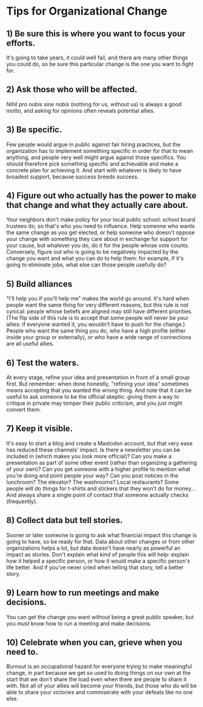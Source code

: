# Tips for Organizational Change

## 1) Be sure this is where you want to focus your efforts.

It's going to take years,
it could well fail,
and there are many other things you could do,
so be sure this particular change is the one you want to fight for.

## 2)  Ask those who will be affected.

*Nihil pro nobis sine nobis* (nothing for us, without us) is always a good motto,
and asking for opinions often reveals potential allies.

## 3)  Be specific.

Few people would argue in public against fair hiring practices,
but the organization has to implement something specific in order for that to mean anything,
and people very well might argue against those specifics.
You should therefore pick something specific and achievable
and make a concrete plan for achieving it.
And start with whatever is likely to have broadest support,
because success breeds success.

## 4)  Figure out who actually has the power to make that change and what they actually care about.

Your neighbors don't make policy for your local public school:
school board trustees do, so that's who you need to influence.
Help someone who wants the same change as you get elected,
or help someone who doesn't oppose your change with something they care about in exchange for support for your cause,
but whatever you do, do it for the people whose vote counts.
Conversely, figure out who is going to be negatively impacted by the change you want
and what you can do to help them:
for example,
if it's going to eliminate jobs,
what else can those people usefully do?

## 5)  Build alliances

"I'll help you if you'll help me" makes the world go around.
It's hard when people want the same thing for very different reasons,
but this rule is *not* cynical:
people whose beliefs are aligned may still have different priorities.
(The flip side of this rule is to accept that some people will never be your allies:
if everyone wanted it, you wouldn't have to push for the change.)
People who want the same thing you do,
who have a high profile (either inside your group or externally),
or who have a wide range of connections are all useful allies.

## 6)  Test the waters.

At every stage, refine your idea and presentation in front of a small group first.
But remember:
when done honestly,
"refining your idea" sometimes means accepting that you wanted the wrong thing.
And note that it can be useful to ask someone to be the official skeptic:
giving them a way to critique in private may temper their public criticism,
and you just might convert them.

## 7)  Keep it visible.

It's easy to start a blog and create a Mastodon account,
but that very ease has reduced these channels' impact.
Is there a newsletter you can be included in (which makes you look more official)?
Can you make a presentation as part of some other event (rather than organizing a gathering of your own)?
Can you get someone with a higher profile to mention what you're doing and point people your way?
Can you post notices in the lunchroom? The elevator? The washrooms? Local restaurants?
Some people will do things for t-shirts and stickers that they won't do for money...
And always share a single point of contact that someone actually checks (frequently).

## 8)  Collect data but tell stories.

Sooner or later someone is going to ask what financial impact this change is going to have,
so be ready for that.
Data about other changes or from other organizations helps a lot,
but data doesn't have nearly as powerful an impact as stories.
Don't explain what *kind* of people this will help:
explain how it helped a specific person,
or how it would make a specific person's life better.
And if you've never cried when telling that story,
tell a better story.

## 9)  Learn how to run meetings and make decisions.

You can get the change you want without being a great public speaker,
but you *must* know how to run a meeting and make decisions.

## 10) Celebrate when you can, grieve when you need to.

Burnout is an occupational hazard for everyone trying to make meaningful change,
in part because we get so used to doing things on our own at the start
that we don't share the load even when there are people to share it with.
Not all of your allies will become your friends,
but those who do will be able to share your victories
and commiserate with your defeats like no one else.
